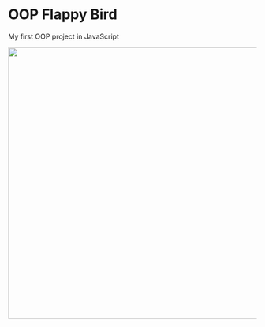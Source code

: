 # OOP Flappy Bird
My first OOP project in JavaScript

<img width="550px" src="https://media.discordapp.net/attachments/736674176265355264/1090324347337584690/image.png?width=821&height=458">
